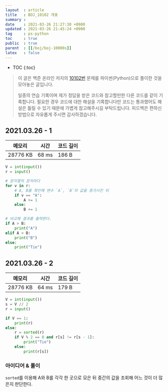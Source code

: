 ```yaml
---
layout  : article
title   : BOJ_10102 개표
summary : 
date    : 2021-03-26 21:27:30 +0900
updated : 2021-03-26 21:45:24 +0900
tag     : ps-python
toc     : true
public  : true
parent  : [[/boj/boj-10000s]]
latex   : false
---
```

* TOC
{:toc}

> 이 글은 백준 온라인 저지의 [10102번](https://www.acmicpc.net/problem/10102) 문제를 파이썬(Python)으로 풀이한 것을 모아놓은 글입니다.
>
> 일종의 연습 기록이며 제가 정답을 받은 코드와 참고할만한 다른 코드를 같이 기록합니다. 필요한 경우 코드에 대한 해설을 기록합니다만 코드는 통과했어도 해설은 틀릴 수 있기 때문에 가볍게 참고해주시길 부탁드립니다. 피드백은 편하신 방법으로 자유롭게 주시면 감사하겠습니다.

## 2021.03.26 - 1

| 메모리    | 시간  | 코드 길이 |
| --------- | ----- | --------- |
| 28776 KB  | 68 ms | 186 B     |

```python
V = int(input())
r = input()

# 문자열의 문자마다 
for v in r:
    # A, B를 확인해 변수 `A`, `B`의 값을 증가시킨 뒤 
    if v == "A":
        A += 1
    else:
        B += 1

# 비교해 결과를 출력한다.
if A > B:
    print("A")
elif A < B:
    print("B")
else:
    print("Tie")
```

## 2021.03.26 - 2

| 메모리    | 시간  | 코드 길이 |
| --------- | ----- | --------- |
| 28776 KB  | 64 ms | 179 B     |

```python
V = int(input())
s = V // 2
r = input()

if V == 1:
    print(r)
else:
    r = sorted(r)
    if V % 2 == 0 and r[s] != r[s - 1]:
        print("Tie")
    else:
        print(r[s])
```

### 아이디어 & 풀이

`sorted`를 이용해 A와 B를 각각 한 곳으로 모은 뒤 중간의 값을 조회해 어느 것이 더 많은지 판단한다.
